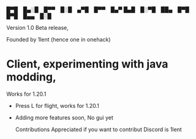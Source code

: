 
█▀█ █▄░█ █▀▀ █░█ ▄▀█ █▀▀ █▄▀
█▄█ █░▀█ ██▄ █▀█ █▀█ █▄▄ █░█



Version 1.0 Beta release,

Founded by 1lent (hence one in onehack)

# Client, experimenting with java modding,
Works for 1.20.1


- Press L for flight, works for 1.20.1
- Adding more features soon, No gui yet

  Contributions Appreciated if you want to contribut
  Discord is 1lent
